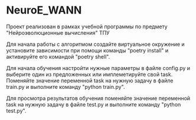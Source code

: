 # NeuroE_WANN
Проект реализован в рамках учебной программы по предмету "Нейроэволюционные вычисления" ТПУ

Для начала работы с алгоритмом создайте виртуальное окружение и установите зависимости при помощи команды "poetry install" и активируйте его командой "poetry shell".

Для начала обучения настройти нужные параметры в файле config.py и выберите один из предложенных или имплеметируйте свой task. Поменяйте значение переменной task на нужную задачу в файле train.py и выполните команду "python train.py".

Для просмотра результатов обучения поменяйте значение переменной task на нужную задачу в файле test.py и выполните команду "python test.py".

